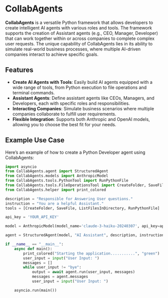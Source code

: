 # CollabAgents

**CollabAgents** is a versatile Python framework that allows developers to create intelligent AI agents with various roles and tools. The framework supports the creation of Assistant agents (e.g., CEO, Manager, Developer) that can work together within or across companies to complete complex user requests. The unique capability of CollabAgents lies in its ability to simulate real-world business processes, where multiple AI-driven companies interact to achieve specific goals.

## Features

- **Create AI Agents with Tools**: Easily build AI agents equipped with a wide range of tools, from Python execution to file operations and terminal commands.
- **Assistant Agents**: Define assistant agents like CEOs, Managers, and Developers, each with specific roles and responsibilities.
- **Interacting Companies**: Simulate business scenarios where multiple companies collaborate to fulfill user requirements.
- **Flexible Integration**: Supports both Anthropic and OpenAI models, allowing you to choose the best fit for your needs.

## Example Use Case

Here’s an example of how to create a Python Developer agent using CollabAgents:

```python
import asyncio
from CollabAgents.agent import StructuredAgent
from CollabAgents.models import AnthropicModel
from CollabAgents.tools.PythonTool import RunPythonFile
from CollabAgents.tools.FileOperationsTool import CreateFolder, SaveFile, ListFilesInDirectory
from CollabAgents.helper import print_colored

description = "Responsible for Answering User questions."
instruction = "You are a helpful Assistant."
tools = [CreateFolder, SaveFile, ListFilesInDirectory, RunPythonFile]

api_key = 'YOUR_API_KEY'

model = AnthropicModel(model_name='claude-3-haiku-20240307', api_key=api_key)

agent = StructuredAgent(model, "AI Assistant", description, instruction, tools, max_allowed_attempts=50)

if __name__ == "__main__":
    async def main():
        print_colored("Starting the application...........", "green")
        user_input = input("User Input: ")
        messages = []
        while user_input != "bye":
            output = await agent.run(user_input, messages)
            messages = agent.messages
            user_input = input("User Input: ")

    asyncio.run(main())
```